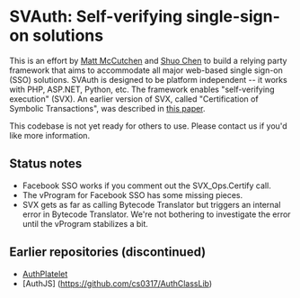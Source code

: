 # SVAuth: Self-verifying single-sign-on solutions

This is an effort by
[Matt McCutchen](mailto:%22Matt%20McCutchen%22%20%3Ct-mattmc@microsoft.com%3E)
and [Shuo Chen](http://research.microsoft.com/en-us/people/shuochen/) to build a
relying party framework that aims to accommodate all major web-based single
sign-on (SSO) solutions. SVAuth is designed to be platform independent -- it
works with PHP, ASP.NET, Python, etc. The framework enables "self-verifying
execution" (SVX). An earlier version of SVX, called "Certification of Symbolic
Transactions", was described in
[this paper](http://research.microsoft.com/apps/pubs/default.aspx?id=241150).   

This codebase is not yet ready for others to use. Please contact us if you'd
like more information.

## Status notes

* Facebook SSO works if you comment out the SVX_Ops.Certify call.
* The vProgram for Facebook SSO has some missing pieces.
* SVX gets as far as calling Bytecode Translator but triggers an internal error
  in Bytecode Translator. We're not bothering to investigate the error until the
  vProgram stabilizes a bit.

## Earlier repositories (discontinued)

* [AuthPlatelet](https://github.com/AuthPlatelet/AuthPlatelet)
* [AuthJS] (https://github.com/cs0317/AuthClassLib)

